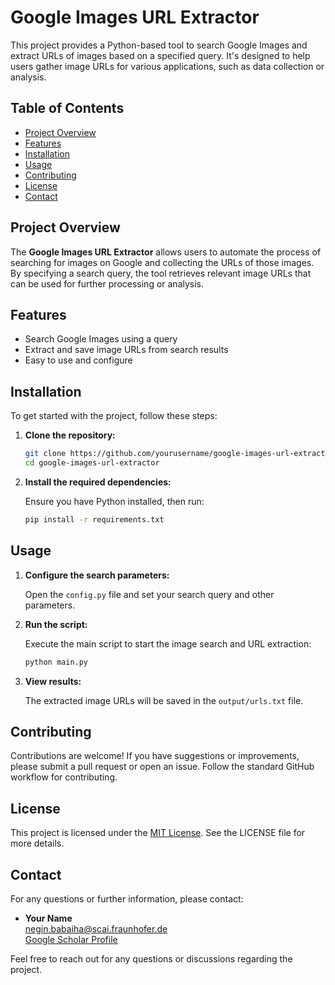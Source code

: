# Google Images URL Extractor

This project provides a Python-based tool to search Google Images and extract URLs of images based on a specified query. It's designed to help users gather image URLs for various applications, such as data collection or analysis.

## Table of Contents

- [Project Overview](#project-overview)
- [Features](#features)
- [Installation](#installation)
- [Usage](#usage)
- [Contributing](#contributing)
- [License](#license)
- [Contact](#contact)

## Project Overview

The **Google Images URL Extractor** allows users to automate the process of searching for images on Google and collecting the URLs of those images. By specifying a search query, the tool retrieves relevant image URLs that can be used for further processing or analysis.

## Features

- Search Google Images using a query
- Extract and save image URLs from search results
- Easy to use and configure

## Installation

To get started with the project, follow these steps:

1. **Clone the repository:**

    ```bash
    git clone https://github.com/yourusername/google-images-url-extractor.git
    cd google-images-url-extractor
    ```

2. **Install the required dependencies:**

    Ensure you have Python installed, then run:

    ```bash
    pip install -r requirements.txt
    ```

## Usage

1. **Configure the search parameters:**

    Open the `config.py` file and set your search query and other parameters.

2. **Run the script:**

    Execute the main script to start the image search and URL extraction:

    ```bash
    python main.py
    ```

3. **View results:**

    The extracted image URLs will be saved in the `output/urls.txt` file.

## Contributing

Contributions are welcome! If you have suggestions or improvements, please submit a pull request or open an issue. Follow the standard GitHub workflow for contributing.

## License

This project is licensed under the [MIT License](LICENSE). See the LICENSE file for more details.

## Contact

For any questions or further information, please contact:

- **Your Name**  
  [negin.babaiha@scai.fraunhofer.de](mailto:negin.babaiha@scai.fraunhofer.de)  
  [Google Scholar Profile](https://scholar.google.com/citations?user=OwT3AMQAAAAJ&hl=en&oi=ao)  

Feel free to reach out for any questions or discussions regarding the project.
